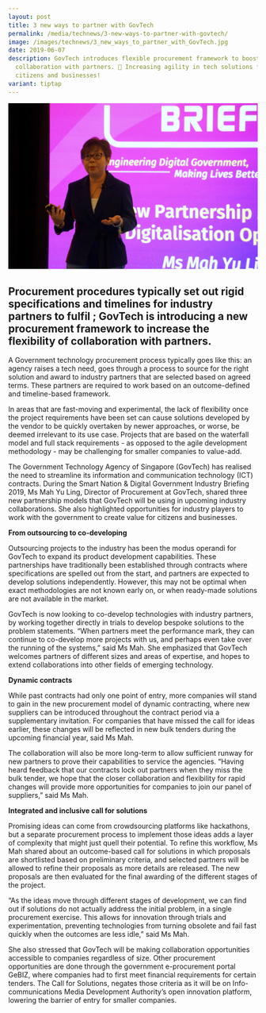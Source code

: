 ```yaml
---
layout: post
title: 3 new ways to partner with GovTech
permalink: /media/technews/3-new-ways-to-partner-with-govtech/
image: /images/technews/3_new_ways_to_partner_with_GovTech.jpg
date: 2019-06-07
description: GovTech introduces flexible procurement framework to boost
  collaboration with partners. 🤝 Increasing agility in tech solutions for
  citizens and businesses!
variant: tiptap
---
```

![3 new ways to partner with GovTech in this Smart Nation](/images/technews/New-Partnership-Models-Industry-Briefing-Smart-Nation-Digital-Government.JPG)


Procurement procedures typically set out rigid specifications and timelines for industry partners to fulfil ; GovTech is introducing a new procurement framework to increase the flexibility of collaboration with partners. 
---

A Government technology procurement process typically goes like this: an agency raises a tech need, goes through a process to source for the right solution and award to industry partners that are selected based on agreed terms. These partners are required to work based on an outcome-defined and timeline-based framework. 

In areas that are fast-moving and experimental, the lack of flexibility once the project requirements have been set can cause solutions developed by the vendor to be quickly overtaken by newer approaches, or worse, be deemed irrelevant to its use case. Projects that are based on the waterfall model and full stack requirements - as opposed to the agile development methodology -  may be challenging for smaller companies to value-add. 

The Government Technology Agency of Singapore (GovTech) has realised the need to streamline its information and communication technology (ICT) contracts. During the Smart Nation & Digital Government Industry Briefing 2019, Ms Mah Yu Ling, Director of Procurement at GovTech, shared three new partnership models that GovTech will be using in upcoming industry collaborations. She also highlighted opportunities for industry players to work with the government to create value for citizens and businesses.


**From outsourcing to co-developing**

Outsourcing projects to the industry has been the modus operandi for GovTech to expand its product development capabilities. These partnerships have traditionally been established through contracts where specifications are spelled out from the start, and partners are expected to develop solutions independently. However, this may not be optimal when exact methodologies are not known early on, or when ready-made solutions are not available in the market. 

GovTech is now looking to co-develop technologies with industry partners, by working together directly in trials to develop bespoke solutions to the problem statements. “When partners meet the performance mark, they can continue to co-develop more projects with us, and perhaps even take over the running of the systems,” said Ms Mah. She emphasized that GovTech welcomes partners of different sizes and areas of expertise, and hopes to extend collaborations into other fields of emerging technology.


**Dynamic contracts**

While past contracts had only one point of entry, more companies will stand to gain in the new procurement model of dynamic contracting, where new suppliers can be introduced throughout the contract period via a supplementary invitation. For companies that have missed the call for ideas earlier, these changes will be reflected in new bulk tenders during the upcoming financial year, said Ms Mah.

The collaboration will also be more long-term to allow sufficient runway for new partners to prove their capabilities to service the agencies. “Having heard feedback that our contracts lock out partners when they miss the bulk tender, we hope that the closer collaboration and flexibility for rapid changes will provide more opportunities for companies to join our panel of suppliers,” said Ms Mah.


**Integrated and inclusive call for solutions**

Promising ideas can come from crowdsourcing platforms like hackathons, but a separate procurement process to implement those ideas adds a layer of complexity that might just quell their potential. To refine this workflow, Ms Mah shared about an outcome-based call for solutions in which proposals are shortlisted based on preliminary criteria, and selected partners will be allowed to refine their proposals as more details are released. The new proposals are then evaluated for the final awarding of the different stages of the project. 

“As the ideas move through different stages of development, we can find out if solutions do not actually address the initial problem, in a single procurement exercise. This allows for innovation through trials and experimentation, preventing technologies from turning obsolete and fail fast quickly when the outcomes are less idle,” said Ms Mah.

She also stressed that GovTech will be making collaboration opportunities accessible to companies regardless of size. Other procurement opportunities are done through the government e-procurement portal GeBIZ, where companies had to first meet financial requirements for certain tenders. The Call for Solutions, negates those criteria as it will be on Info-communications Media Development Authority’s open innovation platform, lowering the barrier of entry for smaller companies.